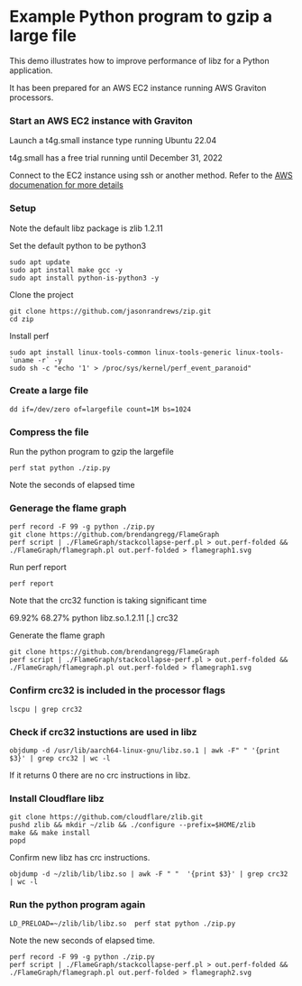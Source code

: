 # Example Python program to gzip a large file

This demo illustrates how to improve performance of libz for a Python application.

It has been prepared for an AWS EC2 instance running AWS Graviton processors.

### Start an AWS EC2 instance with Graviton

Launch a t4g.small instance type running Ubuntu 22.04 

t4g.small has a free trial running until December 31, 2022

Connect to the EC2 instance using ssh or another method. Refer to the [AWS documenation for more details](https://docs.aws.amazon.com/AWSEC2/latest/UserGuide/AccessingInstances.html)

### Setup 

Note the default libz package is zlib 1.2.11

Set the default python to be python3

```console
sudo apt update
sudo apt install make gcc -y
sudo apt install python-is-python3 -y
```

Clone the project

```console
git clone https://github.com/jasonrandrews/zip.git
cd zip
```

Install perf

```console
sudo apt install linux-tools-common linux-tools-generic linux-tools-`uname -r` -y
sudo sh -c "echo '1' > /proc/sys/kernel/perf_event_paranoid"
```

### Create a large file

```console
dd if=/dev/zero of=largefile count=1M bs=1024
```

### Compress the file

Run the python program to gzip the largefile

```console
perf stat python ./zip.py
```
Note the seconds of elapsed time

### Generage the flame graph

```console
perf record -F 99 -g python ./zip.py
git clone https://github.com/brendangregg/FlameGraph
perf script | ./FlameGraph/stackcollapse-perf.pl > out.perf-folded && ./FlameGraph/flamegraph.pl out.perf-folded > flamegraph1.svg
```

Run perf report

```console
perf report
```

Note that the crc32 function is taking significant time

69.92%    68.27%  python   libz.so.1.2.11         [.] crc32

Generate the flame graph

```console
git clone https://github.com/brendangregg/FlameGraph
perf script | ./FlameGraph/stackcollapse-perf.pl > out.perf-folded && ./FlameGraph/flamegraph.pl out.perf-folded > flamegraph1.svg
```

### Confirm crc32 is included in the processor flags

```console
lscpu | grep crc32
```

### Check if crc32 instuctions are used in libz

```console
objdump -d /usr/lib/aarch64-linux-gnu/libz.so.1 | awk -F" " '{print $3}' | grep crc32 | wc -l
```
If it returns 0 there are no crc instructions in libz. 

### Install Cloudflare libz

```console
git clone https://github.com/cloudflare/zlib.git
pushd zlib && mkdir ~/zlib && ./configure --prefix=$HOME/zlib
make && make install
popd
```
Confirm new libz has crc instructions.

```console
objdump -d ~/zlib/lib/libz.so | awk -F " "  '{print $3}' | grep crc32 | wc -l
```

### Run the python program again

```console
LD_PRELOAD=~/zlib/lib/libz.so  perf stat python ./zip.py
```

Note the new seconds of elapsed time.

```console
perf record -F 99 -g python ./zip.py
perf script | ./FlameGraph/stackcollapse-perf.pl > out.perf-folded && ./FlameGraph/flamegraph.pl out.perf-folded > flamegraph2.svg
```

